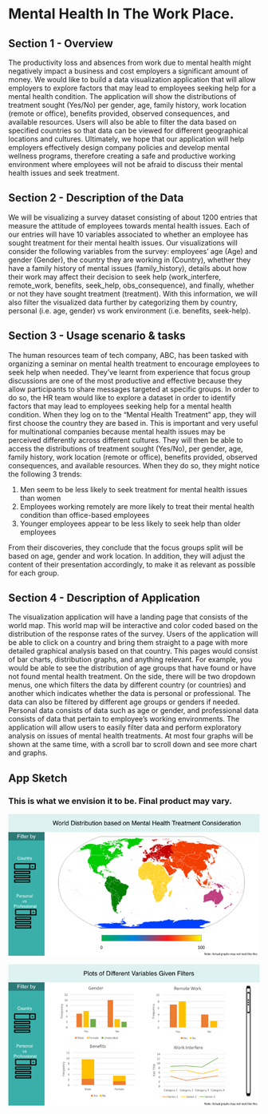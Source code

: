 # Mental Health In The Work Place.

## Section 1 - Overview

The productivity loss and absences from work due to mental health might negatively impact a business and cost employers a significant amount of money. We would like to build a data visualization application that will allow employers to explore factors that may lead to employees seeking help for a mental health condition. The application will show the distributions of treatment sought (Yes/No) per gender, age, family history, work location (remote or office), benefits provided, observed consequences, and available resources. Users will also be able to filter the data based on specified countries so that data can be viewed for different geographical locations and cultures. Ultimately, we hope that our application will help employers effectively design company policies and develop mental wellness programs, therefore creating a safe and productive working environment where employees will not be afraid to discuss their mental health issues and seek treatment.

## Section 2 - Description of the Data


We will be visualizing a survey dataset consisting of about 1200 entries that measure the attitude of employees towards mental health issues. Each of our entries will have 10 variables associated to whether an employee has sought treatment for their mental health issues. Our visualizations will consider the following variables from the survey:  employees’ age (Age) and gender (Gender), the country they are working in (Country), whether they have a family history of mental issues (family_history), details about how their work may affect their decision to seek help (work_interfere, remote_work, benefits, seek_help, obs_consequence), and finally, whether or not they have sought treatment (treatment). With this information, we will also filter the visualized data further by categorizing them by country, personal (i.e. age, gender) vs work environment (i.e. benefits, seek-help).


## Section 3 - Usage scenario & tasks

The human resources team of tech company, ABC, has been tasked with organizing a seminar on mental health treatment to encourage employees to seek help when needed. They’ve learnt from experience that focus group discussions are one of the most productive and effective because they allow participants to share messages targeted at specific groups. In order to do so, the HR team would like to explore a dataset in order to identify factors that may lead to employees seeking help for a mental health condition. When they log on to the “Mental Health Treatment” app, they will first choose the country they are based in. This is important and very useful for multinational companies because mental health issues may be perceived differently across different cultures. They will then be able to access the distributions of treatment sought (Yes/No), per gender, age, family history, work location (remote or office), benefits provided, observed consequences, and available resources. When they do so, they might notice the following 3 trends:

1. Men seem to be less likely to seek treatment for mental health issues than women 
2. Employees working remotely are more likely to treat their mental health condition than office-based employees
3. Younger employees appear to be less likely to seek help than older employees

From their discoveries, they conclude that the focus groups split will be based on age, gender and work location. In addition, they will adjust the content of their presentation accordingly, to make it as relevant as possible for each group.


## Section 4 - Description of Application

The visualization application will have a landing page that consists of the world map. This world map will be interactive and color coded based on the distribution of the response rates of the survey. Users of the application will be able to click on a country and bring them straight to a page with more detailed graphical analysis based on that country. This pages would consist of bar charts, distribution graphs, and anything relevant. For example, you would be able to see the distribution of age groups that have found or have not found mental health treatment. On the side, there will be two dropdown menus, one which filters the data by different country (or countries) and another which indicates whether the data is personal or professional. The data can also be filtered by different age groups or genders if needed. Personal data consists of data such as age or gender, and professional data consists of data that pertain to employee’s working environments. The application will allow users to easily filter data and perform exploratory analysis on issues of mental health treatments. At most four graphs will be shown at the same time, with a scroll bar to scroll down and see more chart and graphs. 


## App Sketch
### This is what we envision it to be. Final product may vary.

![](img/sketch1.png)

![](img/sketch2.png)